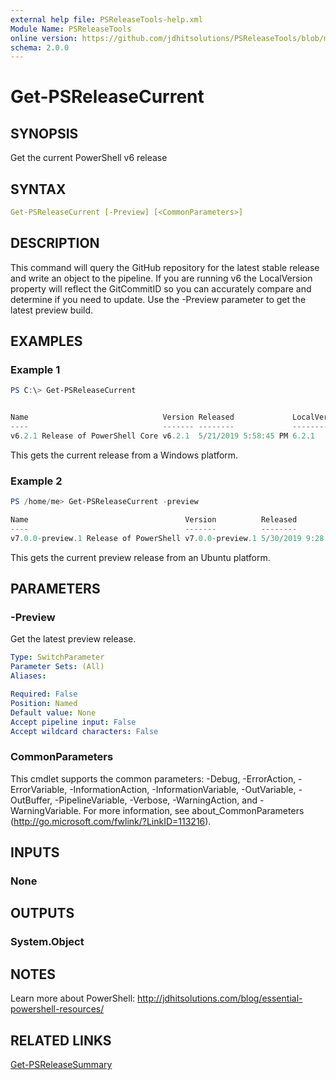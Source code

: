 ```yaml
---
external help file: PSReleaseTools-help.xml
Module Name: PSReleaseTools
online version: https://github.com/jdhitsolutions/PSReleaseTools/blob/master/Docs/Get-PSReleaseCurrent.md
schema: 2.0.0
---
```


# Get-PSReleaseCurrent

## SYNOPSIS

Get the current PowerShell v6 release

## SYNTAX

```yaml
Get-PSReleaseCurrent [-Preview] [<CommonParameters>]
```

## DESCRIPTION

This command will query the GitHub repository for the latest stable release and write an object to the pipeline. If you are running v6 the LocalVersion property will reflect the GitCommitID so you can accurately compare and determine if you need to update. Use the -Preview parameter to get the latest preview build.

## EXAMPLES

### Example 1

```powershell
PS C:\> Get-PSReleaseCurrent


Name                              Version Released             LocalVersion
----                              ------- --------             ------------
v6.2.1 Release of PowerShell Core v6.2.1  5/21/2019 5:58:45 PM 6.2.1
```

This gets the current release from a Windows platform.

### Example 2

```powershell
PS /home/me> Get-PSReleaseCurrent -preview

Name                                   Version          Released             LocalVersion
----                                   -------          --------             ------------
v7.0.0-preview.1 Release of PowerShell v7.0.0-preview.1 5/30/2019 9:28:31 PM 6.2.1
```

This gets the current preview release from an Ubuntu platform.

## PARAMETERS

### -Preview

Get the latest preview release.

```yaml
Type: SwitchParameter
Parameter Sets: (All)
Aliases:

Required: False
Position: Named
Default value: None
Accept pipeline input: False
Accept wildcard characters: False
```

### CommonParameters

This cmdlet supports the common parameters: -Debug, -ErrorAction, -ErrorVariable, -InformationAction, -InformationVariable, -OutVariable, -OutBuffer, -PipelineVariable, -Verbose, -WarningAction, and -WarningVariable. For more information, see about_CommonParameters (http://go.microsoft.com/fwlink/?LinkID=113216).

## INPUTS

### None

## OUTPUTS

### System.Object

## NOTES

Learn more about PowerShell: http://jdhitsolutions.com/blog/essential-powershell-resources/

## RELATED LINKS

[Get-PSReleaseSummary]()